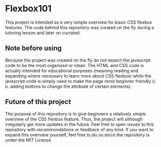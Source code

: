 # Flexbox101

This project is intended as a very simple overview for basic CSS flexbox features. The code behind this repository was created on the fly during a tutoring lesson and later on currated.

## Note before using
Because the project was created on the fly do not expect the javascript code to be the most organised or clean. The HTML and CSS code is actually intended for educational purposes (meaning reading and expanding where necessary to learn more about CSS flexbox) while the javascript code is simply used to make the page more beginner friendly (i. e. adding buttons to change the attribute of certain elements).

## Future of this project
The purpose of this repository is to give beginners a relatively simple overview of the CSS flexbox feature. Thus, the project will although irregularly get more updates in the future. Feel free to open issues to this repository with recommondations or feedback of any kind. If you want to expand this overview yourself, feel free to do so since the repository is under the MIT License.
